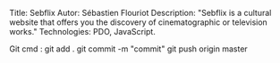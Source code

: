 Title: Sebflix
Autor: Sébastien Flouriot
Description: "Sebflix is a cultural website that offers you the discovery of cinematographic or television works."
Technologies: PDO, JavaScript.

Git cmd :
git add .
git commit -m "commit"
git push origin master
